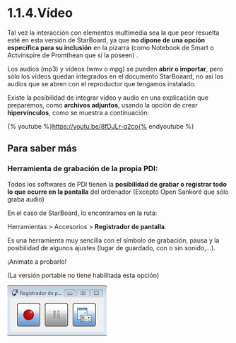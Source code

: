# 1.1.4.Vídeo

Tal vez la interacción con elementos multimedia sea la que peor resuelta esté en esta versión de StarBoard, ya que **no dipone de una opción específica para su inclusión** en la pizarra (como Notebook de Smart o Actvinspire de Promthean que sí la poseen) .

Los audios (mp3) y vídeos (wmv o mpg) se pueden **abrir o importar**, pero sólo los vídeos quedan integrados en el documento StarBoaard, no así los audios que se abren con el reproductor que tengamos instalado.

Existe la posibilidad de integrar vídeo y audio en una explicación que preparemos, como **archivos adjuntos**, usando la opción de crear **hipervínculos**, como se muestra a continuación:

{% youtube %}https://youtu.be/8fDJLr-q2co{% endyoutube %}

## Para saber más

### **Herramienta de grabación de la propia PDI**:

Todos los softwares de PDI tienen la **posibilidad de grabar o registrar todo lo que ocurre en la pantalla** del ordenador (Excepto Open Sankoré que sólo graba audio)

En el caso de StarBoard, lo encontramos en la ruta:

Herramientas > Accesorios > **Registrador de pantalla**.

Es una herramienta muy sencilla con el símbolo de grabación, pausa y la posibilidad de algunos ajustes (lugar de guardado, con o sin sonido,...).

¡Anímate a probarlo!

(La versión portable no tiene habilitada esta opción)


![Fig.2.32. Captura del programa](img/registrador.JPG)




